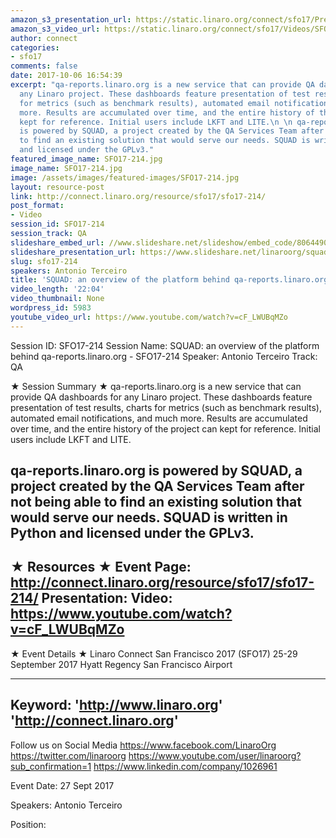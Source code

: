 ```yaml
---
amazon_s3_presentation_url: https://static.linaro.org/connect/sfo17/Presentations/SFO17-214%20SQUAD-%20an%20overview%20of%20the%20platform%20behind%20qa-reports.linaro.org.pdf
amazon_s3_video_url: https://static.linaro.org/connect/sfo17/Videos/SFO17-214%20SQUAD%20%20an%20overview%20of%20the%20platform%20behind.mp4
author: connect
categories:
- sfo17
comments: false
date: 2017-10-06 16:54:39
excerpt: "qa-reports.linaro.org is a new service that can provide QA dashboards for
  any Linaro project. These dashboards feature presentation of test results, charts
  for metrics (such as benchmark results), automated email notifications, and much
  more. Results are accumulated over time, and the entire history of the project can
  kept for reference. Initial users include LKFT and LITE.\n \n qa-reports.linaro.org
  is powered by SQUAD, a project created by the QA Services Team after not being able
  to find an existing solution that would serve our needs. SQUAD is written in Python
  and licensed under the GPLv3."
featured_image_name: SFO17-214.jpg
image_name: SFO17-214.jpg
image: /assets/images/featured-images/SFO17-214.jpg
layout: resource-post
link: http://connect.linaro.org/resource/sfo17/sfo17-214/
post_format:
- Video
session_id: SFO17-214
session_track: QA
slideshare_embed_url: //www.slideshare.net/slideshow/embed_code/80644903
slideshare_presentation_url: https://www.slideshare.net/linaroorg/squad-an-overview-of-the-platform-behind-qareportslinaroorg-sfo17214
slug: sfo17-214
speakers: Antonio Terceiro
title: 'SQUAD: an overview of the platform behind qa-reports.linaro.org - SFO17-214'
video_length: '22:04'
video_thumbnail: None
wordpress_id: 5983
youtube_video_url: https://www.youtube.com/watch?v=cF_LWUBqMZo
---
```


Session ID: SFO17-214
Session Name: SQUAD: an overview of the platform behind qa-reports.linaro.org - SFO17-214
Speaker: Antonio Terceiro
Track: QA

★ Session Summary ★
qa-reports.linaro.org is a new service that can provide QA dashboards for any Linaro project. These dashboards feature presentation of test results, charts for metrics (such as benchmark results), automated email notifications, and much more. Results are accumulated over time, and the entire history of the project can kept for reference. Initial users include LKFT and LITE.

qa-reports.linaro.org is powered by SQUAD, a project created by the QA Services Team after not being able to find an existing solution that would serve our needs. SQUAD is written in Python and licensed under the GPLv3.
---------------------------------------------------
★ Resources ★
Event Page: http://connect.linaro.org/resource/sfo17/sfo17-214/
Presentation:
Video: https://www.youtube.com/watch?v=cF_LWUBqMZo
---------------------------------------------------

★ Event Details ★
Linaro Connect San Francisco 2017 (SFO17)
25-29 September 2017
Hyatt Regency San Francisco Airport

---------------------------------------------------
Keyword:
'http://www.linaro.org'
'http://connect.linaro.org'
---------------------------------------------------
Follow us on Social Media
https://www.facebook.com/LinaroOrg
https://twitter.com/linaroorg
https://www.youtube.com/user/linaroorg?sub_confirmation=1
https://www.linkedin.com/company/1026961

Event Date: 27 Sept 2017

Speakers: Antonio Terceiro

Position:
